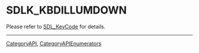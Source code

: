# SDLK_KBDILLUMDOWN

Please refer to [SDL_KeyCode](SDL_KeyCode) for details.

----
[CategoryAPI](CategoryAPI), [CategoryAPIEnumerators](CategoryAPIEnumerators)

